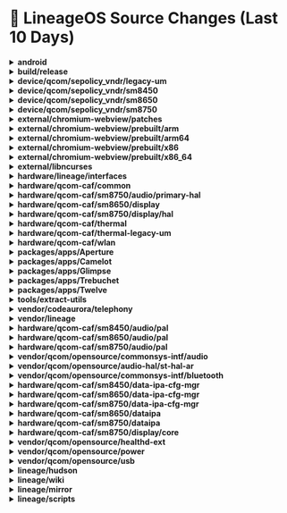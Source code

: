# 📜 LineageOS Source Changes (Last 10 Days)

<details>
<summary><b>android</b></summary>

- [e64bf2e](https://github.com/LineageOS/android/commit/e64bf2e) lineage: Remove commented out NXP repos
  
  Author: Michael Bestas  
  Date: Sat Jul 5 17:37:12 2025 +0300

- [2e5a46e](https://github.com/LineageOS/android/commit/2e5a46e) lineage: Track sun repos
  
  Author: Bruno Martins  
  Date: Sat Jul 5 11:28:06 2025 +0100

- [a177be6](https://github.com/LineageOS/android/commit/a177be6) lineage: Move current sthal-ar and thermal to legacy
  
  Author: Bruno Martins  
  Date: Sat Jul 5 12:56:57 2025 +0100


</details>

<details>
<summary><b>build/release</b></summary>

- [80d2b3a](https://github.com/LineageOS/android_build_release/commit/80d2b3a) Bump Security String to 2025-07-01
  
  Author: Michael Bestas  
  Date: Wed Jul 9 14:26:08 2025 +0300


</details>

<details>
<summary><b>device/qcom/sepolicy_vndr/legacy-um</b></summary>

- [2b65a8c](https://github.com/LineageOS/android_device_qcom_sepolicy_vndr/commit/2b65a8c) sepolicy_vndr: lahaina: Label some more wakeup nodes
  
  Author: Michael Bestas  
  Date: Wed Jul 2 07:29:35 2025 +0300

- [fcfeeec](https://github.com/LineageOS/android_device_qcom_sepolicy_vndr/commit/fcfeeec) sepolicy_vndr: kona: Label additional nodes
  
  Author: Nolen Johnson  
  Date: Mon Jun 30 20:40:44 2025 -0400

- [b133fbc](https://github.com/LineageOS/android_device_qcom_sepolicy_vndr/commit/b133fbc) sepolicy_vndr: Fix extcon nodes
  
  Author: Michael Bestas  
  Date: Wed Jul 2 01:24:16 2025 +0300

- [f3dbdc1](https://github.com/LineageOS/android_device_qcom_sepolicy_vndr/commit/f3dbdc1) sepolicy_vndr: Fix wakeup nodes
  
  Author: Michael Bestas  
  Date: Wed Jul 2 01:23:14 2025 +0300


</details>

<details>
<summary><b>device/qcom/sepolicy_vndr/sm8450</b></summary>

- [f8d3dac](https://github.com/LineageOS/android_device_qcom_sepolicy_vndr/commit/f8d3dac) taro: Label additional read_ahead_kb node
  
  Author: Nolen Johnson  
  Date: Mon Jul 7 18:32:17 2025 -0400

- [bbb6a83](https://github.com/LineageOS/android_device_qcom_sepolicy_vndr/commit/bbb6a83) Merge tag &#x27;LA.VENDOR.1.0.r1-27600-WAIPIO.QSSI15.0&#x27; into staging/lineage-22.2_merge-LA.VENDOR.1.0.r1-27600-WAIPIO.QSSI15.0
  
  Author: Michael Bestas  
  Date: Sun Jul 6 08:39:15 2025 +0300


</details>

<details>
<summary><b>device/qcom/sepolicy_vndr/sm8650</b></summary>

- [9484e04](https://github.com/LineageOS/android_device_qcom_sepolicy_vndr/commit/9484e04) Merge tag &#x27;LA.VENDOR.14.3.0.r1-21600-lanai.QSSI15.0&#x27; into staging/lineage-22.2_merge-LA.VENDOR.14.3.0.r1-21600-lanai.QSSI15.0
  
  Author: Michael Bestas  
  Date: Sun Jul 6 08:47:14 2025 +0300


</details>

<details>
<summary><b>device/qcom/sepolicy_vndr/sm8750</b></summary>

- [a424b15](https://github.com/LineageOS/android_device_qcom_sepolicy_vndr/commit/a424b15) qva: Label snxxx AIDL service
  
  Author: Bruno Martins  
  Date: Fri Jun 20 00:08:37 2025 +0100

- [623a938](https://github.com/LineageOS/android_device_qcom_sepolicy_vndr/commit/623a938) sepolicy_vndr: Switch to BOARD_VENDOR_SEPOLICY_DIRS
  
  Author: Aayush Gupta  
  Date: Thu Oct 22 13:02:38 2020 +0530

- [07c0183](https://github.com/LineageOS/android_device_qcom_sepolicy_vndr/commit/07c0183) sepolicy: Update paths for new repository location
  
  Author: Michael Bestas  
  Date: Thu Sep 26 02:16:53 2019 +0300

- [7283ae5](https://github.com/LineageOS/android_device_qcom_sepolicy_vndr/commit/7283ae5) sepolicy_vndr: Remove QCOM guards
  
  Author: Pig  
  Date: Sat Sep 19 09:41:05 2020 +0800

- [a6fce63](https://github.com/LineageOS/android_device_qcom_sepolicy_vndr/commit/a6fce63) Add .gitupstream file
  
  Author: Chirayu Desai  
  Date: Thu Jun 16 15:57:25 2022 +0530


</details>

<details>
<summary><b>external/chromium-webview/patches</b></summary>

- [9cc3432](https://github.com/LineageOS/android_external_chromium-webview_patches/commit/9cc3432) Update Chromium Webview to 138.0.7204.63
  
  Author: Kevin F. Haggerty  
  Date: Sun Jul 6 07:38:28 2025 -0600


</details>

<details>
<summary><b>external/chromium-webview/prebuilt/arm</b></summary>

- [b263912](https://github.com/LineageOS/android_external_chromium-webview_prebuilt_arm/commit/b263912) Update Chromium Webview arm to 138.0.7204.63
  
  Author: Kevin F. Haggerty  
  Date: Mon Jul 7 05:43:26 2025 -0600


</details>

<details>
<summary><b>external/chromium-webview/prebuilt/arm64</b></summary>

- [f6f994f](https://github.com/LineageOS/android_external_chromium-webview_prebuilt_arm64/commit/f6f994f) Update Chromium Webview arm64 to 138.0.7204.63
  
  Author: Kevin F. Haggerty  
  Date: Mon Jul 7 05:43:27 2025 -0600


</details>

<details>
<summary><b>external/chromium-webview/prebuilt/x86</b></summary>

- [fff97d5](https://github.com/LineageOS/android_external_chromium-webview_prebuilt_x86/commit/fff97d5) Update Chromium Webview x86 to 138.0.7204.63
  
  Author: Kevin F. Haggerty  
  Date: Mon Jul 7 05:43:28 2025 -0600


</details>

<details>
<summary><b>external/chromium-webview/prebuilt/x86_64</b></summary>

- [248528f](https://github.com/LineageOS/android_external_chromium-webview_prebuilt_x86_64/commit/248528f) Update Chromium Webview x86_64 to 138.0.7204.63
  
  Author: Kevin F. Haggerty  
  Date: Mon Jul 7 05:43:29 2025 -0600


</details>

<details>
<summary><b>external/libncurses</b></summary>

- [cf8d1a3](https://github.com/LineageOS/android_external_libncurses/commit/cf8d1a3) Partially Reapply &quot;libncurses: Add recovery variant&quot;
  
  Author: Yumi Yukimura  
  Date: Wed Oct 16 17:39:18 2024 +0000


</details>

<details>
<summary><b>hardware/lineage/interfaces</b></summary>

- [421905c](https://github.com/LineageOS/android_hardware_lineage_interfaces/commit/421905c) aidl: light: Scan for backlight devices
  
  Author: Yumi Yukimura  
  Date: Fri May 16 17:55:31 2025 +0800

- [ebdc336](https://github.com/LineageOS/android_hardware_lineage_interfaces/commit/ebdc336) aidl: light: Add LEDs with &quot;:status&quot; suffix
  
  Author: Yumi Yukimura  
  Date: Sat May 17 22:16:13 2025 +0800


</details>

<details>
<summary><b>hardware/qcom-caf/common</b></summary>

- [7f93034](https://github.com/LineageOS/android_hardware_qcom-caf_common/commit/7f93034) common: add support for sun platform
  
  Author: dianlujitao  
  Date: Thu Jan 23 22:48:49 2025 +0800


</details>

<details>
<summary><b>hardware/qcom-caf/sm8750/audio/primary-hal</b></summary>

- [4b2511b](https://github.com/LineageOS/android_hardware_qcom_audio-ar/commit/4b2511b) hal: Add dependency on libarpal_headers
  
  Author: Bruno Martins  
  Date: Thu May 11 15:49:03 2023 +0100

- [a8ede9f](https://github.com/LineageOS/android_hardware_qcom_audio-ar/commit/a8ede9f) adsprpcd: Drop dependency on proprietary headers and fix build errors
  
  Author: LuK1337  
  Date: Fri Oct 9 18:34:38 2020 +0200

- [2d53e97](https://github.com/LineageOS/android_hardware_qcom_audio-ar/commit/2d53e97) hal: remove hardcoded include paths
  
  Author: dianlujitao  
  Date: Mon Mar 24 14:30:04 2025 +0800


</details>

<details>
<summary><b>hardware/qcom-caf/sm8650/display</b></summary>

- [954dc72](https://github.com/LineageOS/android_hardware_qcom_display/commit/954dc72) Revert &quot;display: Add QMCS image generation&quot;
  
  Author: Michael Bestas  
  Date: Sun Jan 5 03:31:32 2025 +0200


</details>

<details>
<summary><b>hardware/qcom-caf/sm8750/display/hal</b></summary>

- [61702e1](https://github.com/LineageOS/android_hardware_qcom_display/commit/61702e1) composer: Specify `v2` explicitly in composer3_defaults
  
  Author: Bruno Martins  
  Date: Sun Jul 6 01:08:41 2025 +0100

- [f921058](https://github.com/LineageOS/android_hardware_qcom_display/commit/f921058) gralloc: Remove libubwcp_headers dependency
  
  Author: Bruno Martins  
  Date: Tue Jul 1 01:50:38 2025 +0100

- [870100b](https://github.com/LineageOS/android_hardware_qcom_display/commit/870100b) display: Remove smmu-proxy and ubwcp headers defaults
  
  Author: chandu078  
  Date: Sat Mar 29 15:17:25 2025 +0530

- [0897535](https://github.com/LineageOS/android_hardware_qcom_display/commit/0897535) vmmem: Add dummy libvmmem shared_lib
  
  Author: Bruno Martins  
  Date: Mon Jun 30 23:20:09 2025 +0100

- [dcc42f1](https://github.com/LineageOS/android_hardware_qcom_display/commit/dcc42f1) vmmem: Make libvmmem_headers available
  
  Author: SGCMarkus  
  Date: Mon Oct 17 21:18:00 2022 +0200

- [63aa818](https://github.com/LineageOS/android_hardware_qcom_display/commit/63aa818) hwfence_client: Disable module
  
  Author: Bruno Martins  
  Date: Mon Jun 30 23:23:00 2025 +0100

- [1d5a3cb](https://github.com/LineageOS/android_hardware_qcom_display/commit/1d5a3cb) display: Remove dependencies of display specific kernel headers
  
  Author: chandu078  
  Date: Sat Mar 4 12:57:37 2023 +0100

- [9b6f6ff](https://github.com/LineageOS/android_hardware_qcom_display/commit/9b6f6ff) composer: Separate rc and xml from service
  
  Author: Michael Bestas  
  Date: Tue Aug 27 04:14:43 2024 +0300

- [0f7761a](https://github.com/LineageOS/android_hardware_qcom_display/commit/0f7761a) composer: Replace writepid with task_profiles command for cgroup migration
  
  Author: Suren Baghdasaryan  
  Date: Thu Jun 17 18:42:44 2021 -0700

- [5a556b1](https://github.com/LineageOS/android_hardware_qcom_display/commit/5a556b1) display: Define init script modules properly.
  
  Author: Alexander Koskovich  
  Date: Sat Nov 20 21:30:41 2021 -0700

- [11a2ed3](https://github.com/LineageOS/android_hardware_qcom_display/commit/11a2ed3) display: Remove CleanSpec.mk
  
  Author: Michael Bestas  
  Date: Sat Apr 5 17:00:36 2025 +0300

- [a66174d](https://github.com/LineageOS/android_hardware_qcom_display/commit/a66174d) Revert &quot;display: Add QMCS image generation&quot;
  
  Author: Michael Bestas  
  Date: Sun Jan 5 03:31:32 2025 +0200

- [1c64346](https://github.com/LineageOS/android_hardware_qcom_display/commit/1c64346) display: Fix conflicting soong_namespace imports
  
  Author: Bruno Martins  
  Date: Thu May 27 22:48:11 2021 +0100


</details>

<details>
<summary><b>hardware/qcom-caf/thermal</b></summary>

- [47fd390](https://github.com/LineageOS/android_hardware_qcom_thermal/commit/47fd390) Merge tag &#x27;LA.VENDOR.15.4.0.r1-18000-pakala.QSSI16.0&#x27; into staging/lineage-22.2_merge-LA.VENDOR.15.4.0.r1-18000-pakala.QSSI16.0
  
  Author: Michael Bestas  
  Date: Sun Jul 6 08:58:29 2025 +0300

- [03bafb8](https://github.com/LineageOS/android_hardware_qcom_thermal/commit/03bafb8) thermal: Guard with soong namespace
  
  Author: Michael Bestas  
  Date: Sat Jul 5 08:12:13 2025 +0300


</details>

<details>
<summary><b>hardware/qcom-caf/thermal-legacy-um</b></summary>

- [04aeca6](https://github.com/LineageOS/android_hardware_qcom_thermal/commit/04aeca6) thermal-hal: Return failure only for uninitialized sensor request
  
  Author: Michael Bestas  
  Date: Sun Jul 6 23:44:50 2025 +0300

- [c1c837d](https://github.com/LineageOS/android_hardware_qcom_thermal/commit/c1c837d) Revert &quot;thermal-hal: Add namespace configuration for google specific path&quot;
  
  Author: Michael Bestas  
  Date: Sat Jul 5 09:31:50 2025 +0300

- [e1d0034](https://github.com/LineageOS/android_hardware_qcom_thermal/commit/e1d0034) Merge tag &#x27;LA.VENDOR.14.3.0.r1-21600-lanai.QSSI15.0&#x27; into staging/lineage-22.2_merge-LA.VENDOR.14.3.0.r1-21600-lanai.QSSI15.0
  
  Author: Michael Bestas  
  Date: Sun Jul 6 08:54:44 2025 +0300

- [9cfce74](https://github.com/LineageOS/android_hardware_qcom_thermal/commit/9cfce74) thermal: Guard with soong namespace
  
  Author: Michael Bestas  
  Date: Sat Jul 5 08:12:13 2025 +0300


</details>

<details>
<summary><b>hardware/qcom-caf/wlan</b></summary>

- [93b212a](https://github.com/LineageOS/android_hardware_qcom_wlan/commit/93b212a) Merge tag &#x27;LA.VENDOR.14.3.0.r1-21600-lanai.QSSI15.0&#x27; into staging/lineage-22.2_merge-LA.VENDOR.14.3.0.r1-21600-lanai.QSSI15.0
  
  Author: Michael Bestas  
  Date: Sun Jul 6 08:46:58 2025 +0300


</details>

<details>
<summary><b>packages/apps/Aperture</b></summary>

- [625df08](https://github.com/LineageOS/android_packages_apps_Aperture/commit/625df08) Aperture: Update gradle-generatebp to 1.25
  
  Author: Luca Stefani  
  Date: Wed Jun 11 15:45:08 2025 +0200

- [9bee4b4](https://github.com/LineageOS/android_packages_apps_Aperture/commit/9bee4b4) Aperture: Update Gradle wrapper and AGP
  
  Author: Luca Stefani  
  Date: Wed Jun 11 16:01:59 2025 +0200


</details>

<details>
<summary><b>packages/apps/Camelot</b></summary>

- [06312c6](https://github.com/LineageOS/android_packages_apps_Camelot/commit/06312c6) Camelot: Update gradle-generatebp to 1.25
  
  Author: Luca Stefani  
  Date: Wed Jun 11 15:45:08 2025 +0200

- [9232e88](https://github.com/LineageOS/android_packages_apps_Camelot/commit/9232e88) Camelot: Update Gradle wrapper and AGP
  
  Author: Luca Stefani  
  Date: Wed Jun 11 16:01:59 2025 +0200


</details>

<details>
<summary><b>packages/apps/Glimpse</b></summary>

- [5116f7f](https://github.com/LineageOS/android_packages_apps_Glimpse/commit/5116f7f) Glimpse: Update gradle-generatebp to 1.25
  
  Author: Luca Stefani  
  Date: Wed Jun 11 15:45:08 2025 +0200

- [caf360c](https://github.com/LineageOS/android_packages_apps_Glimpse/commit/caf360c) Glimpse: Update Gradle wrapper and AGP
  
  Author: Luca Stefani  
  Date: Wed Jun 11 16:01:59 2025 +0200


</details>

<details>
<summary><b>packages/apps/Trebuchet</b></summary>

- [6217ec6a](https://github.com/LineageOS/android_packages_apps_Trebuchet/commit/6217ec6a) Trebuchet: Make taskbar start aligned in all grid sizes
  
  Author: Michael Bestas  
  Date: Wed Jun 25 13:50:26 2025 +0300

- [e2420642](https://github.com/LineageOS/android_packages_apps_Trebuchet/commit/e2420642) Trebuchet: Hide 2x2 grid from foldables
  
  Author: Michael Bestas  
  Date: Wed Jun 25 13:51:14 2025 +0300


</details>

<details>
<summary><b>packages/apps/Twelve</b></summary>

- [db31b2c](https://github.com/LineageOS/android_packages_apps_Twelve/commit/db31b2c) Twelve: Fix contrast issues on chip
  
  Author: Inhishonor  
  Date: Thu Jul 3 09:49:46 2025 -0700

- [b93c6c0](https://github.com/LineageOS/android_packages_apps_Twelve/commit/b93c6c0) Twelve: Remove unused function
  
  Author: Inhishonor  
  Date: Thu Jul 3 09:23:03 2025 -0700

- [10535cc](https://github.com/LineageOS/android_packages_apps_Twelve/commit/10535cc) Twelve: Update gradle-generatebp to 1.25
  
  Author: Luca Stefani  
  Date: Wed Jun 11 15:45:08 2025 +0200

- [94a5072](https://github.com/LineageOS/android_packages_apps_Twelve/commit/94a5072) Twelve: Update Gradle wrapper and AGP
  
  Author: Luca Stefani  
  Date: Wed Jun 11 16:01:59 2025 +0200


</details>

<details>
<summary><b>tools/extract-utils</b></summary>

- [244ac94](https://github.com/LineageOS/android_tools_extract-utils/commit/244ac94) extract_utils: use null work-tree for getting the list of affected files
  
  Author: LuK1337  
  Date: Mon Jul 7 10:48:05 2025 +0200

- [1e37b8b](https://github.com/LineageOS/android_tools_extract-utils/commit/1e37b8b) extract_utils: use `apply` instead of `am`
  
  Author: LuK1337  
  Date: Sun Jul 6 12:25:10 2025 +0200

- [9727c4e](https://github.com/LineageOS/android_tools_extract-utils/commit/9727c4e) extract_utils: avoid passing non existent paths to git add
  
  Author: bengris32  
  Date: Sat Jul 5 16:51:14 2025 +0100

- [ef904a8](https://github.com/LineageOS/android_tools_extract-utils/commit/ef904a8) extract_utils: Consider path prefixes other than `smali/`
  
  Author: bengris32  
  Date: Sat Jul 5 00:05:22 2025 +0100


</details>

<details>
<summary><b>vendor/codeaurora/telephony</b></summary>

- [6a74195](https://github.com/LineageOS/android_vendor_codeaurora_telephony/commit/6a74195) Merge tag &#x27;LA.QSSI.15.0.r1-16200-qssi.0&#x27; into staging/lineage-22.2_merge-LA.QSSI.15.0.r1-16200-qssi.0
  
  Author: Michael Bestas  
  Date: Sun Jul 6 09:00:15 2025 +0300


</details>

<details>
<summary><b>vendor/lineage</b></summary>

- [2806ce8](https://github.com/LineageOS/android_vendor_lineage/commit/2806ce8) vars: Update qcom tags
  
  Author: Michael Bestas  
  Date: Sun Jul 6 08:38:49 2025 +0300

- [51f89fe](https://github.com/LineageOS/android_vendor_lineage/commit/51f89fe) apns-conf: Remove deprecated Cosmote Romania entries
  
  Author: PixelThrived  
  Date: Mon Jul 7 11:05:33 2025 +0300

- [59ff593](https://github.com/LineageOS/android_vendor_lineage/commit/59ff593) merge_dtbs: allow one overlay to depend on multiple others
  
  Author: Cosmin Tanislav  
  Date: Wed Jul 2 23:02:37 2025 +0300

- [290dabd](https://github.com/LineageOS/android_vendor_lineage/commit/290dabd) kernel: Automatically adapt path suffix for GKI modules
  
  Author: dianlujitao  
  Date: Sun Feb 2 19:06:49 2025 +0800

- [e3b4bf2](https://github.com/LineageOS/android_vendor_lineage/commit/e3b4bf2) vars: Add sun tags
  
  Author: Bruno Martins  
  Date: Sat Jul 5 11:01:28 2025 +0100

- [cf6429a](https://github.com/LineageOS/android_vendor_lineage/commit/cf6429a) repopick: Fix showing help when no arguments given the correct way
  
  Author: Julian Veit  
  Date: Sat Jul 5 09:08:02 2025 +0000

- [96d4a03](https://github.com/LineageOS/android_vendor_lineage/commit/96d4a03) repopick: Fix showing help when no arguments given
  
  Author: SpiritCroc  
  Date: Wed Jul 2 08:09:38 2025 +0200


</details>

<details>
<summary><b>hardware/qcom-caf/sm8450/audio/pal</b></summary>

- [48a1840](https://github.com/LineageOS/android_vendor_qcom_opensource_arpal-lx/commit/48a1840) Merge tag &#x27;LA.VENDOR.1.0.r1-27600-WAIPIO.QSSI15.0&#x27; into staging/lineage-22.2_merge-LA.VENDOR.1.0.r1-27600-WAIPIO.QSSI15.0
  
  Author: Michael Bestas  
  Date: Sun Jul 6 08:43:58 2025 +0300


</details>

<details>
<summary><b>hardware/qcom-caf/sm8650/audio/pal</b></summary>

- [77d13af](https://github.com/LineageOS/android_vendor_qcom_opensource_arpal-lx/commit/77d13af) Merge tag &#x27;AUDIO.LA.9.0.r1-08600-lanai.0&#x27; into staging/lineage-22.2_merge-AUDIO.LA.9.0.r1-08600-lanai.0
  
  Author: Michael Bestas  
  Date: Sun Jul 6 08:46:13 2025 +0300


</details>

<details>
<summary><b>hardware/qcom-caf/sm8750/audio/pal</b></summary>

- [3b7a0f5](https://github.com/LineageOS/android_vendor_qcom_opensource_arpal-lx/commit/3b7a0f5) pal: Unset LOCAL_USE_VNDK
  
  Author: Bruno Martins  
  Date: Sat Jun 15 23:45:25 2024 +0100

- [b1268c7](https://github.com/LineageOS/android_vendor_qcom_opensource_arpal-lx/commit/b1268c7) libpalclient: Drop unnecessary include
  
  Author: dianlujitao  
  Date: Tue Mar 25 17:45:22 2025 +0800


</details>

<details>
<summary><b>vendor/qcom/opensource/commonsys-intf/audio</b></summary>

- [cce4842](https://github.com/LineageOS/android_vendor_qcom_opensource_audio-commonsys-intf/commit/cce4842) Add .gitupstream file
  
  Author: Chirayu Desai  
  Date: Thu Jun 16 15:57:25 2022 +0530


</details>

<details>
<summary><b>vendor/qcom/opensource/audio-hal/st-hal-ar</b></summary>

- [65e7c6a](https://github.com/LineageOS/android_vendor_qcom_opensource_audio-hal_st-hal-ar/commit/65e7c6a) Disable 32 bit variants of audio libraries for 64 bit audio targets
  
  Author: Arian  
  Date: Mon Aug 12 14:44:42 2024 +0200

- [7bf588a](https://github.com/LineageOS/android_vendor_qcom_opensource_audio-hal_st-hal-ar/commit/7bf588a) st-hal-ar: add TARGET_USES_QCOM_AUDIO_AR guard
  
  Author: SGCMarkus  
  Date: Fri Oct 28 16:17:33 2022 +0200

- [2baad87](https://github.com/LineageOS/android_vendor_qcom_opensource_audio-hal_st-hal-ar/commit/2baad87) st-hal-ar: Add dependency on libarpal_headers
  
  Author: Bruno Martins  
  Date: Thu May 11 15:35:32 2023 +0100

- [1aa6307](https://github.com/LineageOS/android_vendor_qcom_opensource_audio-hal_st-hal-ar/commit/1aa6307) Add .gitupstream file
  
  Author: Chirayu Desai  
  Date: Thu Jun 16 15:57:25 2022 +0530


</details>

<details>
<summary><b>vendor/qcom/opensource/commonsys-intf/bluetooth</b></summary>

- [f585b71](https://github.com/LineageOS/android_vendor_qcom_opensource_bluetooth-commonsys-intf/commit/f585b71) Merge tag &#x27;LA.QSSI.15.0.r1-16200-qssi.0&#x27; into staging/lineage-22.2_merge-LA.QSSI.15.0.r1-16200-qssi.0
  
  Author: Michael Bestas  
  Date: Sun Jul 6 09:00:20 2025 +0300


</details>

<details>
<summary><b>hardware/qcom-caf/sm8450/data-ipa-cfg-mgr</b></summary>

- [da4ff55](https://github.com/LineageOS/android_vendor_qcom_opensource_data-ipa-cfg-mgr/commit/da4ff55) Merge tag &#x27;LA.VENDOR.1.0.r1-27600-WAIPIO.QSSI15.0&#x27; into staging/lineage-22.2_merge-LA.VENDOR.1.0.r1-27600-WAIPIO.QSSI15.0
  
  Author: Michael Bestas  
  Date: Sun Jul 6 08:39:44 2025 +0300


</details>

<details>
<summary><b>hardware/qcom-caf/sm8650/data-ipa-cfg-mgr</b></summary>

- [5544d97](https://github.com/LineageOS/android_vendor_qcom_opensource_data-ipa-cfg-mgr/commit/5544d97) Merge tag &#x27;LA.VENDOR.14.3.0.r1-21600-lanai.QSSI15.0&#x27; into staging/lineage-22.2_merge-LA.VENDOR.14.3.0.r1-21600-lanai.QSSI15.0
  
  Author: Michael Bestas  
  Date: Sun Jul 6 08:46:40 2025 +0300


</details>

<details>
<summary><b>hardware/qcom-caf/sm8750/data-ipa-cfg-mgr</b></summary>

- [c518feb](https://github.com/LineageOS/android_vendor_qcom_opensource_data-ipa-cfg-mgr/commit/c518feb) data-ipa-cfg-mgr: Disable all the debugging
  
  Author: Bruno Martins  
  Date: Thu Jan 11 15:46:12 2018 +0000

- [a3540f3](https://github.com/LineageOS/android_vendor_qcom_opensource_data-ipa-cfg-mgr/commit/a3540f3) ipacm: drop dependency on qti_ipa_kernel_headers
  
  Author: dianlujitao  
  Date: Sat Jan 25 16:35:29 2025 +0800

- [1934aa0](https://github.com/LineageOS/android_vendor_qcom_opensource_data-ipa-cfg-mgr/commit/1934aa0) ipacm: Get rid of `using namespace std;`
  
  Author: Yumi Yukimura  
  Date: Wed Sep 4 13:24:05 2024 +0000

- [dfb5dea](https://github.com/LineageOS/android_vendor_qcom_opensource_data-ipa-cfg-mgr/commit/dfb5dea) data-ipa-cfg-mgr: Import hardware/qcom-caf/sm8750 namespace
  
  Author: Michael Bestas  
  Date: Tue Oct 24 23:28:04 2023 +0300

- [8a990ad](https://github.com/LineageOS/android_vendor_qcom_opensource_data-ipa-cfg-mgr/commit/8a990ad) ipacm: Remove compilation dependency for in_addr_t on bionic
  
  Author: Praveen Kurapati  
  Date: Tue Jul 27 21:41:11 2021 +0530

- [6fb4d5e](https://github.com/LineageOS/android_vendor_qcom_opensource_data-ipa-cfg-mgr/commit/6fb4d5e) ipacm: Address ipacm start failure
  
  Author: dianlujitao  
  Date: Mon Nov 18 10:08:21 2019 +0800

- [b72009b](https://github.com/LineageOS/android_vendor_qcom_opensource_data-ipa-cfg-mgr/commit/b72009b) data-ipa-cfg-mgr: Remove verbose cflag
  
  Author: Luca Stefani  
  Date: Tue Jul 18 18:23:59 2017 +0200

- [9747f00](https://github.com/LineageOS/android_vendor_qcom_opensource_data-ipa-cfg-mgr/commit/9747f00) data-ipa-cfg-mgr: Define soong namespace
  
  Author: razorloves  
  Date: Mon Oct 19 00:34:36 2020 -0500

- [27881de](https://github.com/LineageOS/android_vendor_qcom_opensource_data-ipa-cfg-mgr/commit/27881de) Add .gitupstream file
  
  Author: Chirayu Desai  
  Date: Thu Jun 16 15:57:25 2022 +0530


</details>

<details>
<summary><b>hardware/qcom-caf/sm8650/dataipa</b></summary>

- [4f32f7d](https://github.com/LineageOS/android_vendor_qcom_opensource_dataipa/commit/4f32f7d) Merge tag &#x27;LA.VENDOR.14.3.0.r1-21600-lanai.QSSI15.0&#x27; into staging/lineage-22.2_merge-LA.VENDOR.14.3.0.r1-21600-lanai.QSSI15.0
  
  Author: Michael Bestas  
  Date: Sun Jul 6 08:46:45 2025 +0300


</details>

<details>
<summary><b>hardware/qcom-caf/sm8750/dataipa</b></summary>

- [97ec202](https://github.com/LineageOS/android_vendor_qcom_opensource_dataipa/commit/97ec202) dataipa: Disable all the debugging
  
  Author: Bruno Martins  
  Date: Thu Jan 11 15:46:12 2018 +0000

- [0396c1c](https://github.com/LineageOS/android_vendor_qcom_opensource_dataipa/commit/0396c1c) dataipa: libipanat: Ignore all errors
  
  Author: Bruno Martins  
  Date: Fri May 26 10:14:45 2023 +0100

- [a67fb96](https://github.com/LineageOS/android_vendor_qcom_opensource_dataipa/commit/a67fb96) ipanat: drop dependency on qti_ipa_kernel_headers
  
  Author: dianlujitao  
  Date: Sat Jan 25 16:34:24 2025 +0800

- [d55bf90](https://github.com/LineageOS/android_vendor_qcom_opensource_dataipa/commit/d55bf90) dataipa: Disable kernel modules and tests
  
  Author: Michael Bestas  
  Date: Tue Oct 24 23:41:59 2023 +0300

- [e745a61](https://github.com/LineageOS/android_vendor_qcom_opensource_dataipa/commit/e745a61) Add .gitupstream file
  
  Author: Michael Bestas  
  Date: Tue Oct 24 21:52:17 2023 +0300


</details>

<details>
<summary><b>hardware/qcom-caf/sm8750/display/core</b></summary>

- [199082e](https://github.com/LineageOS/android_vendor_qcom_opensource_display-core/commit/199082e) display-core: Remove smmu-proxy headers defaults
  
  Author: chandu078  
  Date: Sat Mar 29 15:17:25 2025 +0530


</details>

<details>
<summary><b>vendor/qcom/opensource/healthd-ext</b></summary>

- [92e50b7](https://github.com/LineageOS/android_vendor_qcom_opensource_healthd-ext/commit/92e50b7) Merge tag &#x27;LA.VENDOR.14.3.0.r1-21600-lanai.QSSI15.0&#x27; into staging/lineage-22.2_merge-LA.VENDOR.14.3.0.r1-21600-lanai.QSSI15.0
  
  Author: Michael Bestas  
  Date: Sun Jul 6 08:47:11 2025 +0300


</details>

<details>
<summary><b>vendor/qcom/opensource/power</b></summary>

- [2954309](https://github.com/LineageOS/android_vendor_qcom_opensource_power/commit/2954309) Merge tag &#x27;LA.VENDOR.14.3.0.r1-21600-lanai.QSSI15.0&#x27; into staging/lineage-22.2_merge-LA.VENDOR.14.3.0.r1-21600-lanai.QSSI15.0
  
  Author: Michael Bestas  
  Date: Sun Jul 6 08:55:42 2025 +0300

- [95f4c72](https://github.com/LineageOS/android_vendor_qcom_opensource_power/commit/95f4c72) Merge tag &#x27;LA.VENDOR.15.4.0.r1-17900-pakala.0&#x27; of https://git.codelinaro.org/clo/la/platform/vendor/qcom-opensource/power into HEAD
  
  Author: Bruno Martins  
  Date: Fri Jul 4 02:07:13 2025 +0100

- [f757b78](https://github.com/LineageOS/android_vendor_qcom_opensource_power/commit/f757b78) power: Support MODE_EXT and SET_INTERACTIVE_EXT as external modules
  
  Author: Bruno Martins  
  Date: Mon Jun 9 17:57:59 2025 +0100


</details>

<details>
<summary><b>vendor/qcom/opensource/usb</b></summary>

- [0366694](https://github.com/LineageOS/android_vendor_qcom_opensource_usb/commit/0366694) Merge tag &#x27;LA.VENDOR.14.3.0.r1-21600-lanai.QSSI15.0&#x27; into staging/lineage-22.2_merge-LA.VENDOR.14.3.0.r1-21600-lanai.QSSI15.0
  
  Author: Michael Bestas  
  Date: Sun Jul 6 08:56:57 2025 +0300


</details>

<details>
<summary><b>lineage/hudson</b></summary>

- [facb972](https://github.com/LineageOS/hudson/commit/facb972) making miracles happen
  
  Author: Han Sol Jin  
  Date: Fri Jul 11 06:58:29 2025 -0700

- [034ffcd](https://github.com/LineageOS/hudson/commit/034ffcd) One spicy pillow later, we&#x27;re so back
  
  Author: Sebastiano Barezzi  
  Date: Thu Jul 3 04:29:30 2025 +0200


</details>

<details>
<summary><b>lineage/wiki</b></summary>

- [f7ded40](https://github.com/LineageOS/lineage_wiki/commit/f7ded40) Promote gtowifi to 22
  
  Author: Han Sol Jin  
  Date: Fri Jul 11 06:58:06 2025 -0700

- [4a5ada0](https://github.com/LineageOS/lineage_wiki/commit/4a5ada0) wiki: Add peripherals sorting script
  
  Author: LuK1337  
  Date: Fri Jul 4 09:58:38 2025 +0200

- [ebdd875](https://github.com/LineageOS/lineage_wiki/commit/ebdd875) wiki: hudson_sync: Remove unused import
  
  Author: LuK1337  
  Date: Fri Jul 4 09:57:29 2025 +0200

- [967f824](https://github.com/LineageOS/lineage_wiki/commit/967f824) wiki: Sort peripherals according to schema
  
  Author: LuK1337  
  Date: Fri Jul 4 09:57:03 2025 +0200

- [83a6e20](https://github.com/LineageOS/lineage_wiki/commit/83a6e20) wiki: marble: Add 3.5mm jack peripheral
  
  Author: LuK1337  
  Date: Fri Jul 4 09:47:10 2025 +0200

- [3133a82](https://github.com/LineageOS/lineage_wiki/commit/3133a82) wiki: vayu: Change kernel repository
  
  Author: Sebastiano Barezzi  
  Date: Fri Jul 4 01:12:19 2025 +0200

- [bc2a42e](https://github.com/LineageOS/lineage_wiki/commit/bc2a42e) wiki: Resume support for vayu
  
  Author: Sebastiano Barezzi  
  Date: Thu Jul 3 04:26:16 2025 +0200

- [a99dc6b](https://github.com/LineageOS/lineage_wiki/commit/a99dc6b) wiki: Move setup build environment to seperate template
  
  Author: Inhishonor  
  Date: Tue Jul 1 14:40:45 2025 -0700


</details>

<details>
<summary><b>lineage/mirror</b></summary>

- [477c6dd](https://github.com/LineageOS/mirror/commit/477c6dd) Updated to 11-Jul-2025 22:01 UTC
  
  Author: Tim Schumacher  
  Date: Sat Jul 12 00:01:27 2025 +0200

- [a8b9372](https://github.com/LineageOS/mirror/commit/a8b9372) Updated to 07-Jul-2025 10:01 UTC
  
  Author: Tim Schumacher  
  Date: Mon Jul 7 12:01:26 2025 +0200

- [1272486](https://github.com/LineageOS/mirror/commit/1272486) Updated lineage-minimal to 06-Jul-2025 10:01 UTC
  
  Author: Tim Schumacher  
  Date: Sun Jul 6 12:01:43 2025 +0200

- [98bb897](https://github.com/LineageOS/mirror/commit/98bb897) Updated to 05-Jul-2025 22:01 UTC
  
  Author: Tim Schumacher  
  Date: Sun Jul 6 00:01:15 2025 +0200


</details>

<details>
<summary><b>lineage/scripts</b></summary>

- [bc80ce8](https://github.com/LineageOS/scripts/commit/bc80ce8) build-webview: Update default webview to 138.0.7204.63
  
  Author: Kevin F. Haggerty  
  Date: Sun Jul 6 07:15:58 2025 -0600

- [b55311a](https://github.com/LineageOS/scripts/commit/b55311a) add-repo: Support adding remotes
  
  Author: LuK1337  
  Date: Thu Jul 3 15:48:15 2025 +0200


</details>

